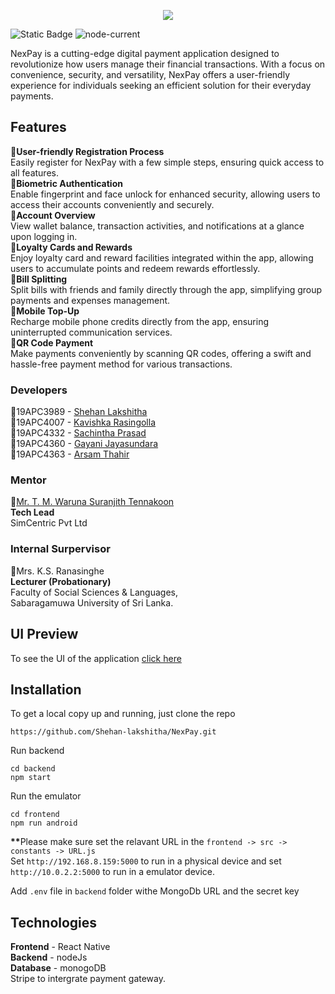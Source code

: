 <p align=center>
   <img src=https://github.com/Shehan-lakshitha/NexPay/assets/90453471/78c24524-7135-48ef-bf6a-f1a8e9cc3579)>
</p> 

![Static Badge](https://img.shields.io/badge/ReactNative-purple?logo=react)
![node-current](https://img.shields.io/node/v/react-native)


NexPay is a cutting-edge digital payment application designed to revolutionize how users manage their financial transactions. With a focus on convenience, security, and versatility, NexPay offers a user-friendly experience for individuals seeking an efficient solution for their everyday payments.

## Features
💠<b>User-friendly Registration Process</b></br>
Easily register for NexPay with a few simple steps, ensuring quick access to all features.</br>
💠<b>Biometric Authentication</b></br>
Enable fingerprint and face unlock for enhanced security, allowing users to access their accounts conveniently and securely.</br>
💠<b>Account Overview</b></br>
View wallet balance, transaction activities, and notifications at a glance upon logging in.</br>
💠<b>Loyalty Cards and Rewards</b></br>
Enjoy loyalty card and reward facilities integrated within the app, allowing users to accumulate points and redeem rewards effortlessly.</br>
💠<b>Bill Splitting</b></br>
Split bills with friends and family directly through the app, simplifying group payments and expenses management.</br>
💠<b>Mobile Top-Up</b></br>
Recharge mobile phone credits directly from the app, ensuring uninterrupted communication services.</br>
💠<b>QR Code Payment</b></br>
Make payments conveniently by scanning QR codes, offering a swift and hassle-free payment method for various transactions.</br>

### Developers
💠19APC3989 - <a href='https://github.com/Shehan-lakshitha'>Shehan Lakshitha</a> </br>
💠19APC4007 - <a href='https://github.com/KavishkaThushal'>Kavishka Rasingolla</a></br>
💠19APC4332 - <a href='https://github.com/Sachintha-Prasad'>Sachintha Prasad</a></br>
💠19APC4360 - <a href='https://github.com/Gnilu'>Gayani Jayasundara</a></br>
💠19APC4363 - <a href='https://github.com/arsamthahir'>Arsam Thahir</a></br>

### Mentor
💠<a href='https://github.com/warunanc'>Mr. T. M. Waruna Suranjith Tennakoon</a></br>
<b>Tech Lead</b></br>
SimCentric Pvt Ltd

### Internal Surpervisor
💠Mrs. K.S. Ranasinghe </br>
<b>Lecturer (Probationary)</b></br>Faculty of Social Sciences & 
Languages,</br>Sabaragamuwa University of Sri Lanka.

## UI Preview
To see the UI of the application <a href='https://www.figma.com/file/5RyJToeVRXMqLljkrLIFbH/Nexpay?type=design&node-id=0%3A1&mode=design&t=KeTOYGIFTm5I7liP-1'>click here</a>

## Installation
To get a local copy up and running, just clone the repo
```
https://github.com/Shehan-lakshitha/NexPay.git
```
Run backend
```
cd backend
npm start
```
Run the emulator
```
cd frontend
npm run android
```
<b>**</b>Please make sure set the relavant URL in the 
``
frontend -> src -> constants -> URL.js 
``
</br>
Set `http://192.168.8.159:5000` to run in a physical device and set `http://10.0.2.2:5000` to run in a emulator device.</br>

Add `.env` file in `backend` folder withe MongoDb URL and the secret key

## Technologies
<b>Frontend</b> - React Native</br>
<b>Backend</b> - nodeJs</br>
<b>Database</b> - monogoDB</br>
Stripe to intergrate payment gateway.</br>
